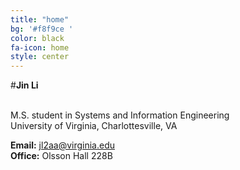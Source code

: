 ```yaml
---
title: "home"
bg: '#f8f9ce '
color: black
fa-icon: home
style: center
---
```



#**Jin Li**

<br>M.S. student in Systems and Information Engineering<br>
University of Virginia, Charlottesville, VA

**Email:** jl2aa@virginia.edu<br>
**Office:** Olsson Hall 228B
